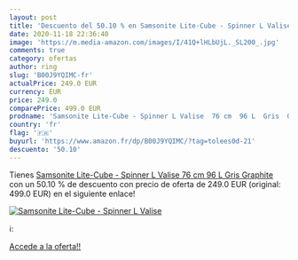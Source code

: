 ```yaml
---
layout: post
title: 'Descuento del 50.10 % en Samsonite Lite-Cube - Spinner L Valise  '
date: 2020-11-18 22:36:40
image: 'https://m.media-amazon.com/images/I/41Q+lHLbUjL._SL200_.jpg'
comments: true
category: ofertas
author: ring
slug: 'B00J9YQIMC-fr'
actualPrice: 249.0 EUR
currency: EUR
price: 249.0
comparePrice: 499.0 EUR
prodname: 'Samsonite Lite-Cube - Spinner L Valise  76 cm  96 L  Gris  Graphite '
country: 'fr'
flag: '🇫🇷'
buyurl: 'https://www.amazon.fr/dp/B00J9YQIMC/?tag=tolees0d-21'
descuento: '50.10'
---
```


Tienes [Samsonite Lite-Cube - Spinner L Valise  76 cm  96 L  Gris  Graphite ](https://www.amazon.fr/dp/B00J9YQIMC/?tag=tolees0d-21) con un 50.10 % de descuento con precio de oferta de 249.0 EUR (original: 499.0 EUR) en el siguiente enlace!

[![Samsonite Lite-Cube - Spinner L Valise  ](https://m.media-amazon.com/images/I/41Q+lHLbUjL._SL200_.jpg)](https://www.amazon.fr/dp/B00J9YQIMC/?tag=tolees0d-21)

ℹ️:


[Accede a la oferta!!](https://www.amazon.fr/dp/B00J9YQIMC/?tag=tolees0d-21)
